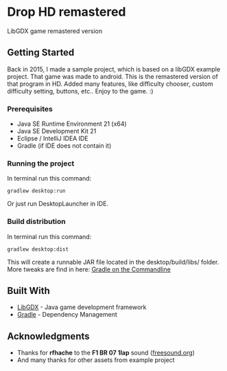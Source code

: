# Drop HD remastered

LibGDX game remastered version

## Getting Started

Back in 2015, I made a sample project, which is based on a libGDX example project. That game was made to android.
This is the remastered version of that program in HD. Added many features, like difficulty chooser, custom difficulty setting, buttons, etc.. 
Enjoy to the game. :)

### Prerequisites

* Java SE Runtime Environment 21 (x64)
* Java SE Development Kit 21
* Eclipse / IntelliJ IDEA IDE
* Gradle (if IDE does not contain it)

### Running the project

In terminal run this command:
```
gradlew desktop:run
```
Or just run DesktopLauncher in IDE.

### Build distribution

In terminal run this command:
```
gradlew desktop:dist
```
This will create a runnable JAR file located in the desktop/build/libs/ folder.
More tweaks are find in here: [Gradle on the Commandline](https://github.com/libgdx/libgdx/wiki/Gradle-on-the-Commandline#packaging-for-the-desktop)

## Built With

* [LibGDX](https://libgdx.badlogicgames.com/) - Java game development framework
* [Gradle](https://gradle.org/) - Dependency Management

## Acknowledgments

* Thanks for **rfhache** to the **F1 BR 07 1lap** sound ([freesound.org](https://freesound.org/))
* And many thanks for other assets from example project


